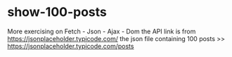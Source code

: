 # show-100-posts
More exercising on Fetch - Json - Ajax - Dom
the API link is from https://jsonplaceholder.typicode.com/ 
the json file containing 100 posts >> https://jsonplaceholder.typicode.com/posts

